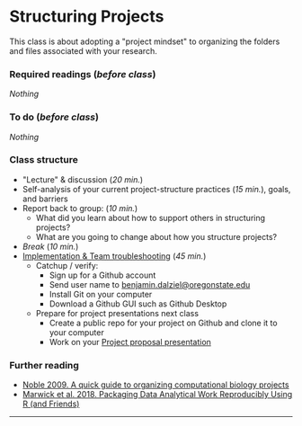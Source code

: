 # Structuring Projects

This class is about adopting a "project mindset" to organizing the folders and files associated with your research.

### Required readings (_before class_)
_Nothing_
<!-- - Notes: [tex/StructuredProjects.pdf](tex/StructuredProjects.pdf) -->

### To do (_before class_)
_Nothing_

### Class structure
* "Lecture" & discussion (_20 min._)
* Self-analysis of your current project-structure practices (_15 min._), goals, and barriers
* Report back to group: (_10 min._)
  *   What did you learn about how to support others in structuring projects?
  *   What are you going to change about how you structure projects?
* _Break_ (_10 min._)
* [Implementation & Team troubleshooting](classes/Implementation) (_45 min._)
  * Catchup / verify:
    * Sign up for a Github account
    * Send user name to benjamin.dalziel@oregonstate.edu
    * Install Git on your computer
    * Download a Github GUI such as Github Desktop
  * Prepare for project presentations next class
    * Create a public repo for your project on Github and clone it to your computer
    * Work on your [Project proposal presentation](classes/ProjectProposal)


### Further reading
- [Noble 2009. A quick guide to organizing computational biology projects](../../readings/pdfs/Noble2009.pdf)
- [Marwick et al. 2018. Packaging Data Analytical Work Reproducibly Using R (and Friends)](../../readings/pdfs/Marwick2018.pdf)

***

